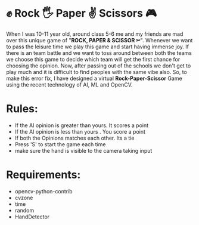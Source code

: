 # ✊ Rock 🖐 Paper ✌ Scissors 🎮

When I was 10-11 year old, around class 5-6 me and my friends are mad over this unique game of "**ROCK, PAPER & SCISSOR ✂**". Whenever we want to pass the leisure time we play this game and start having immense joy. If there is an team battle and we want to toss around between both the teams we choose this game to decide which team will get the first chance for choosing the opinion. Now, after passing out of the schools we don't get to play much and it is difficult to find peoples with the same vibe also. So, to make this error fix, I have designed a virtual **Rock-Paper-Scissor** Game using the recent technology of AI, ML and OpenCV.

# Rules:
* If the AI opinion is greater than yours. It scores a point
* If the AI opinion is less than yours . You score a point
* If both the Opinions matches each other. Its a tie
* Press 'S' to start the game each time
* make sure the hand is visible to the camera taking input

# Requirements:
* opencv-python-contrib
* cvzone
* time
* random
* HandDetector
